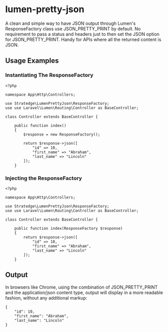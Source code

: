 # lumen-pretty-json

A clean and simple way to have JSON output through Lumen's ResponseFactory class use JSON_PRETTY_PRINT by default. No requirement to pass a status and headers just to then set the JSON option for JSON_PRETTY_PRINT. Handy for APIs where all the returned content is JSON.

## Usage Examples

### Instantiating The ResponseFactory
```
<?php

namespace App\Http\Controllers;

use Stratedge\LumenPrettyJson\ResponseFactory;
use use Laravel\Lumen\Routing\Controller as BaseController;

class Controller extends BaseController {

	public function index()
	{
		$response = new ResponseFactory();
		
		return $response->json([
			"id" => 10,
			"first_name" => "Abraham",
			"last_name" => "Lincoln"
		]);
	}

```

### Injecting the ResponseFactory
```
<?php

namespace App\Http\Controllers;

use Stratedge\LumenPrettyJson\ResponseFactory;
use use Laravel\Lumen\Routing\Controller as BaseController;

class Controller extends BaseController {

	public function index(ResponseFactory $response)
	{	
		return $response->json([
			"id" => 10,
			"first_name" => "Abraham",
			"last_name" => "Lincoln"
		]);
	}
```

## Output
In browsers like Chrome, using the combination of JSON_PRETTY_PRINT and the application/json content type, output will display in a more readable fashion, without any additional markup:

```
{
	"id": 10,
	"first_name": "Abraham",
	"last_name": "Lincoln"
}
```